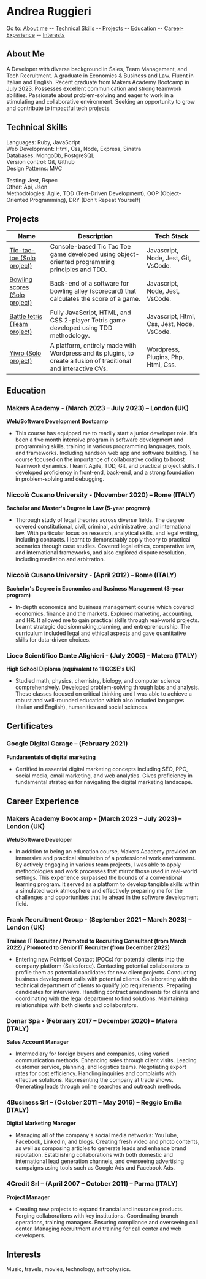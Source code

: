 # Andrea Ruggieri

[Go to: About me](#about-me) -- [Technical Skills](#technical-skills) -- [Projects](#projects) -- [Education](#education) -- [Career-Experience](#career-experience) -- [Interests](#interests)

## About Me

A Developer with diverse background in Sales, Team Management, and Tech Recruitment. A graduate in Economics & Business and Law. Fluent in Italian and English. Recent graduate from Makers Academy Bootcamp in July 2023. Possesses excellent communication and strong teamwork abilities. Passionate about problem-solving and eager to work in a stimulating and collaborative environment. Seeking an opportunity to grow and contribute to impactful tech projects.

## Technical Skills

Languages: Ruby, JavaScript  
Web Development: Html, Css, Node, Express, Sinatra  
Databases: MongoDb, PostgreSQL  
Version control: Git, Github  
Design Patterns: MVC  

Testing: Jest, Rspec  
Other: Api, Json  
Methodologies: Agile, TDD (Test-Driven Development), OOP (Object-Oriented Programming), DRY (Don't Repeat Yourself)

## Projects

| Name                                               | Description                                                                                       | Tech Stack                            |
| -------------------------------------------------- | ------------------------------------------------------------------------------------------------- | ------------------------------------- |
| <a href="https://github.com/aandre6891/tic-tac-toe" target="_blank">Tic-tac-toe (Solo project)</a> | Console-based Tic Tac Toe game developed using object-oriented programming principles and TDD. | Javascript, Node, Jest, Git, VsCode. |
| <a href="https://github.com/aandre6891/bowling-challenge-javascript" target="_blank">Bowling scores (Solo project)</a> | Back-end of a software for bowling alley (scorecard) that calculates the score of a game. | Javascript, Node, Jest, VsCode. |
| <a href="https://github.com/aandre6891/Battle-Tetris" target="_blank">Battle tetris (Team project)</a> | Fully JavaScript, HTML, and CSS 2-player Tetris game developed using TDD methodology. | Javascript, Html, Css, Jest, Node, VsCode. |
| <a href="https://www.yivro.com/" target="_blank">Yivro (Solo project)</a> | A platform, entirely made with Wordpress and its plugins, to create a fusion of traditional and interactive CVs. | Wordpress, Plugins, Php, Html, Css. |

## Education

### Makers Academy - (March 2023 – July 2023) – London (UK)
**Web/Software Development Bootcamp**
- This course has equipped me to readily start a junior developer role. It's been a five month intensive program in software development and programming skills, training in various programming languages, tools, and frameworks. Including handson web app and software building. The course focused on the importance of collaborative coding to boost teamwork dynamics. I learnt Agile, TDD, Git, and practical project skills. I developed proficiency in front-end, back-end, and a strong foundation in problem-solving and debugging.

### Niccolò Cusano University - (November 2020) – Rome (ITALY)
**Bachelor and Master's Degree in Law (5-year program)**
- Thorough study of legal theories across diverse fields. The degree covered constitutional, civil, criminal, administrative, and international law. With particular focus on research, analytical skills, and legal writing, including contracts. I learnt to demonstrably apply theory to practical scenarios through case studies. Covered legal ethics, comparative law, and international frameworks, and also explored dispute resolution, including mediation and arbitration.

### Niccolò Cusano University - (April 2012) – Rome (ITALY)
**Bachelor's Degree in Economics and Business Management (3-year program)**
- In-depth economics and business management course which covered economics, finance and the markets. Explored
marketing, accounting, and HR. It allowed me to gain practical skills through real-world projects. Learnt strategic decisionmaking,planning, and entrepreneurship. The curriculum included legal and ethical aspects and gave quantitative skills for data-driven choices.

### Liceo Scientifico Dante Alighieri - (July 2005) – Matera (ITALY)
**High School Diploma (equivalent to 11 GCSE's UK)**
- Studied math, physics, chemistry, biology, and computer science comprehensively. Developed problem-solving through labs and analysis. These classes focused on critical thinking and I was able to achieve a robust and well-rounded education which also included languages (Italian and English), humanities and social sciences.

## Certificates

### Google Digital Garage – (February 2021)
**Fundamentals of digital marketing**
- Certified in essential digital marketing concepts including SEO, PPC, social media, email marketing, and web analytics. Gives proficiency in fundamental strategies for navigating the digital marketing landscape.
## Career Experience

### Makers Academy Bootcamp - (March 2023 – July 2023) – London (UK)
**Web/Software Developer**
- In addition to being an education course, Makers Academy provided an immersive and practical simulation of a
professional work environment. By actively engaging in various team projects, I was able to apply methodologies and work processes that mirror those used in real-world settings. This experience surpassed the bounds of a conventional learning program. It served as a platform to develop tangible skills within a simulated work atmosphere and effectively preparing me for the challenges and opportunities that lie ahead in the software development field.

### Frank Recruitment Group - (September 2021 – March 2023) – London (UK)
**Trainee IT Recruiter / Promoted to Recruiting Consultant (from March 2022) / Promoted to Senior IT Recruiter (from December 2022)**
  - Entering new Points of Contact (POCs) for potential clients into the company platform (Salesforce). Contacting potential collaborators to profile them as potential candidates for new client projects. Conducting business development calls with potential clients. Collaborating with the technical department of clients to qualify job requirements. Preparing candidates for interviews. Handling contract amendments for clients and coordinating with the legal department to find solutions. Maintaining relationships with both clients and collaborators.

### Domar Spa - (February 2017 – December 2020) – Matera (ITALY)
**Sales Account Manager**
- Intermediary for foreign buyers and companies, using varied communication methods. Enhancing sales through client
visits. Leading customer service, planning, and logistics teams. Negotiating export rates for cost efficiency. Handling inquiries and complaints with effective solutions. Representing the company at trade shows. Generating leads through online searches and outreach methods.

### 4Business Srl – (October 2011 – May 2016) – Reggio Emilia (ITALY)
**Digital Marketing Manager**
- Managing all of the company's social media networks: YouTube, Facebook, LinkedIn, and blogs. Creating fresh video and photo contents, as well as composing articles to generate leads and enhance brand reputation. Establishing collaborations with both domestic and international lead generation channels, and overseeing advertising campaigns using tools such as Google Ads and Facebook Ads.

### 4Credit Srl – (April 2007 – October 2011) – Parma (ITALY)
**Project Manager**
- Creating new projects to expand financial and insurance products. Forging collaborations with key institutions. Coordinating branch operations, training managers. Ensuring compliance and overseeing call center. Managing recruitment and training for call center and web developers.

## Interests

Music, travels, movies, technology, astrophysics.







